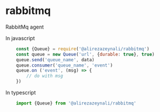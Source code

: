 # rabbitmq

RabbitMq agent

In javascript
```javascript
    const {Queue} = require('@alirezazeynali/rabbitmq')
    const queue = new Queue('url', {durable: true}, true)
    queue.send('queue_name', data)
    queue.consumer('queue_name', 'event')
    queue.on ('event', (msg) => {
        // do with msg
    })
```

In typescript
```typescript
    import {Queue} from '@alirezazeynali/rabbitmq'
```
